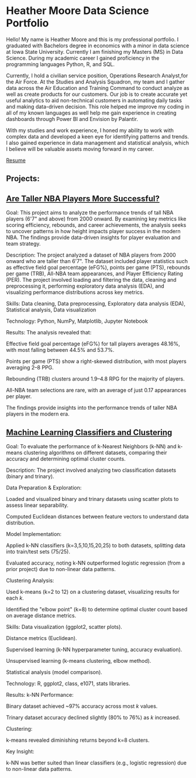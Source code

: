 # Heather Moore Data Science Portfolio

  Hello! My name is Heather Moore and this is my professional portfolio. I graduated with Bachelors degree in economics with a minor in data science at Iowa State University. Currently I am finishing my Masters (MS) in Data Science. During my academic career I gained proficiency in the programming languages Python, R, and SQL. 

  Currently, I hold a civilian service position, Operations Research Analyst,for the Air Force. At the Studies and Analysis Squadron, my team and I gather data across the Air Education and Training Command to conduct analyze as well as create products for our customers. Our job is to create accurate yet useful analytics to aid non-technical customers in automating daily tasks  and making data-driven decision. This role helped me improve my coding in all of my known languages as well help me gain experience in creating dashboards through Power BI and Envision by Palantir. 

  With my studies and work experience, I honed my ability to work with complex data and developed a keen eye for identifying patterns and trends. I also gained experience in data management and statistical analysis, which I believe will be valuable assets moving forward in my career.

 [Resume](https://github.com/hmoore200/Portfolio/blob/885d61afa387a1c47df1acc93fa2e9811d22722e/Resume_2025.pdf)


## Projects: 

## [Are Taller NBA Players More Successful?](https://github.com/hmoore200/Portfolio/blob/main/TallNBAPlayers.ipynb )

Goal: This project aims to analyze the performance trends of tall NBA players (6'7" and above) from 2000 onward. By examining key metrics like scoring efficiency, rebounds, and career achievements, the analysis seeks to uncover patterns in how height impacts player success in the modern NBA. The findings provide data-driven insights for player evaluation and team strategy.

Description: The project analyzed a dataset of NBA players from 2000 onward who are taller than 6'7". The dataset included player statistics such as effective field goal percentage (eFG%), points per game (PTS), rebounds per game (TRB), All-NBA team appearances, and Player Efficiency Rating (PER). The project involved loading and filtering the data, cleaning and preprocessing it, performing exploratory data analysis (EDA), and visualizing performance distributions across key metrics.


Skills: Data cleaning, Data preprocessing, Exploratory data analysis (EDA), Statistical analysis, Data visualization


Technology: Python, NumPy, Matplotlib, Jupyter Notebook


Results:
The analysis revealed that:

Effective field goal percentage (eFG%) for tall players averages 48.16%, with most falling between 44.5% and 53.7%.

Points per game (PTS) show a right-skewed distribution, with most players averaging 2–8 PPG.

Rebounding (TRB) clusters around 1.9–4.8 RPG for the majority of players.

All-NBA team selections are rare, with an average of just 0.17 appearances per player.

The findings provide insights into the performance trends of taller NBA players in the modern era.


## [Machine Learning Classifiers and Clustering](https://github.com/hmoore200/Portfolio/blob/main/Classifiers_Code.Rmd)

Goal: To evaluate the performance of k-Nearest Neighbors (k-NN) and k-means clustering algorithms on different datasets, comparing their accuracy and determining optimal cluster counts.

Description: The project involved analyzing two classification datasets (binary and trinary). 

Data Preparation & Exploration:

Loaded and visualized binary and trinary datasets using scatter plots to assess linear separability.

Computed Euclidean distances between feature vectors to understand data distribution.

Model Implementation:

Applied k-NN classifiers (k=3,5,10,15,20,25) to both datasets, splitting data into train/test sets (75/25).

Evaluated accuracy, noting k-NN outperformed logistic regression (from a prior project) due to non-linear data patterns.

Clustering Analysis:

Used k-means (k=2 to 12) on a clustering dataset, visualizing results for each *k*.

Identified the "elbow point" (k=8) to determine optimal cluster count based on average distance metrics.

Skills:
Data visualization (ggplot2, scatter plots).

Distance metrics (Euclidean).

Supervised learning (k-NN hyperparameter tuning, accuracy evaluation).

Unsupervised learning (k-means clustering, elbow method).

Statistical analysis (model comparison).

Technology: R, ggplot2, class, e1071, stats libraries.

Results:
k-NN Performance:

Binary dataset achieved ~97% accuracy across most *k* values.

Trinary dataset accuracy declined slightly (80% to 76%) as *k* increased.

Clustering:

k-means revealed diminishing returns beyond k=8 clusters.

Key Insight:

k-NN was better suited than linear classifiers (e.g., logistic regression) due to non-linear data patterns.


